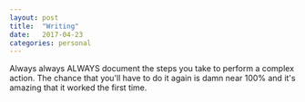 ```yaml
---
layout: post
title:  "Writing"
date:   2017-04-23
categories: personal
---
```


Always always ALWAYS document the steps you take to perform a complex action. The chance that you'll have to do it again is damn near 100% and it's amazing that it worked the first time.
